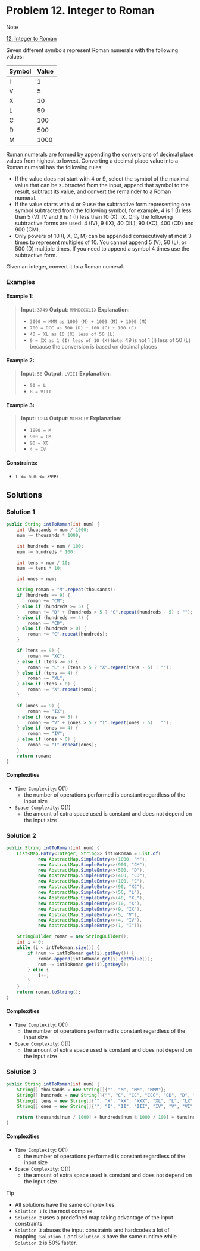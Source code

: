 # Problem 12. Integer to Roman

> [!NOTE]
> [12. Integer to Roman](https://leetcode.com/problems/integer-to-roman/description/?envType=study-plan-v2&envId=top-interview-150)

Seven different symbols represent Roman numerals with the following values:

| Symbol    | Value |
| ------    | ----- |
| I	        | 1     |
| V	        | 5     |
| X	        | 10    |
| L	        | 50    |
| C	        | 100   |
| D	        | 500   |
| M	        | 1000  |

Roman numerals are formed by appending the conversions of decimal place values from highest to lowest. Converting a decimal place value into a Roman numeral has the following rules:
- If the value does not start with 4 or 9, select the symbol of the maximal value that can be subtracted from the input, append that symbol to the result, subtract its value, and convert the remainder to a Roman numeral.
- If the value starts with 4 or 9 use the subtractive form representing one symbol subtracted from the following symbol, for example, 4 is 1 (I) less than 5 (V): IV and 9 is 1 (I) less than 10 (X): IX. Only the following subtractive forms are used: 4 (IV), 9 (IX), 40 (XL), 90 (XC), 400 (CD) and 900 (CM).
- Only powers of 10 (I, X, C, M) can be appended consecutively at most 3 times to represent multiples of 10. You cannot append 5 (V), 50 (L), or 500 (D) multiple times. If you need to append a symbol 4 times use the subtractive form.

Given an integer, convert it to a Roman numeral.

### Examples

#### Example 1:

> **Input**: `3749`
> **Output**: `MMMDCCXLIX`
> **Explanation**:
> - `3000 = MMM as 1000 (M) + 1000 (M) + 1000 (M)`
> - `700 = DCC as 500 (D) + 100 (C) + 100 (C)`
> - `40 = XL as 10 (X) less of 50 (L)`
> - `9 = IX as 1 (I) less of 10 (X)`
> `Note`: 49 is not 1 (I) less of 50 (L) because the conversion is based on decimal places

#### Example 2:

> **Input**: `58`
> **Output**: `LVIII`
> **Explanation**:
> - `50 = L`
> - `8 = VIII`

#### Example 3:

> **Input**: `1994`
> **Output**: `MCMXCIV`
> **Explanation**:
> - `1000 = M`
> - `900 = CM`
> - `90 = XC`
> - `4 = IV`

#### Constraints:

- `1 <= num <= 3999`

## Solutions

### Solution 1

```java
public String intToRoman(int num) {
    int thousands = num / 1000;
    num -= thousands * 1000;

    int hundreds = num / 100;
    num -= hundreds * 100;

    int tens = num / 10;
    num -= tens * 10;

    int ones = num;

    String roman = "M".repeat(thousands);
    if (hundreds == 9) {
        roman += "CM";
    } else if (hundreds >= 5) {
        roman += "D" + (hundreds > 5 ? "C".repeat(hundreds - 5) : "");
    } else if (hundreds == 4) {
        roman += "CD";
    } else if (hundreds > 0) {
        roman += "C".repeat(hundreds);
    }

    if (tens == 9) {
        roman += "XC";
    } else if (tens >= 5) {
        roman += "L" + (tens > 5 ? "X".repeat(tens - 5) : "");
    } else if (tens == 4) {
        roman += "XL";
    } else if (tens > 0) {
        roman += "X".repeat(tens);
    }

    if (ones == 9) {
        roman += "IX";
    } else if (ones >= 5) {
        roman += "V" + (ones > 5 ? "I".repeat(ones - 5) : "");
    } else if (ones == 4) {
        roman += "IV";
    } else if (ones > 0) {
        roman += "I".repeat(ones);
    }
    return roman;
}
```

#### Complexities

- `Time Complexity`: O(1) 
    - the number of operations performed is constant regardless of the input size
- `Space Complexity`: O(1)
    - the amount of extra space used is constant and does not depend on the input size

### Solution 2

```java
public String intToRoman(int num) {
    List<Map.Entry<Integer, String>> intToRoman = List.of(
            new AbstractMap.SimpleEntry<>(1000, "M"),
            new AbstractMap.SimpleEntry<>(900, "CM"),
            new AbstractMap.SimpleEntry<>(500, "D"),
            new AbstractMap.SimpleEntry<>(400, "CD"),
            new AbstractMap.SimpleEntry<>(100, "C"),
            new AbstractMap.SimpleEntry<>(90, "XC"),
            new AbstractMap.SimpleEntry<>(50, "L"),
            new AbstractMap.SimpleEntry<>(40, "XL"),
            new AbstractMap.SimpleEntry<>(10, "X"),
            new AbstractMap.SimpleEntry<>(9, "IX"),
            new AbstractMap.SimpleEntry<>(5, "V"),
            new AbstractMap.SimpleEntry<>(4, "IV"),
            new AbstractMap.SimpleEntry<>(1, "I"));

    StringBuilder roman = new StringBuilder();
    int i = 0;
    while (i < intToRoman.size()) {
        if (num >= intToRoman.get(i).getKey()) {
            roman.append(intToRoman.get(i).getValue());
            num -= intToRoman.get(i).getKey();
        } else {
            i++;
        }
    }
    return roman.toString();
}

```

#### Complexities

- `Time Complexity`: O(1) 
    - the number of operations performed is constant regardless of the input size
- `Space Complexity`: O(1)
    - the amount of extra space used is constant and does not depend on the input size

### Solution 3

```java
public String intToRoman(int num) {    
    String[] thousands = new String[]{"", "M", "MM", "MMM"};
    String[] hundreds = new String[]{"", "C", "CC", "CCC", "CD", "D", "DC", "DCC", "DCCC", "CM"};
    String[] tens = new String[]{"", "X", "XX", "XXX", "XL", "L", "LX", "LXX", "LXXX", "XC"};
    String[] ones = new String[]{"", "I", "II", "III", "IV", "V", "VI", "VII", "VIII", "IX"};

    return thousands[num / 1000] + hundreds[num % 1000 / 100] + tens[num % 100 / 10] + ones[num % 10];
}
```

#### Complexities

- `Time Complexity`: O(1) 
    - the number of operations performed is constant regardless of the input size
- `Space Complexity`: O(1)
    - the amount of extra space used is constant and does not depend on the input size

> [!TIP]
> - All solutions have the same complexities.
> - `Solution 1` is the most complex.
> - `Solution 2` uses a predefined map taking advantage of the input constraints.
> - `Solution 3` abuses the input constraints and hardcodes a lot of mapping.
> `Solution 1` and `Solution 3` have the same runtime while `Solution 2` is 50% faster.